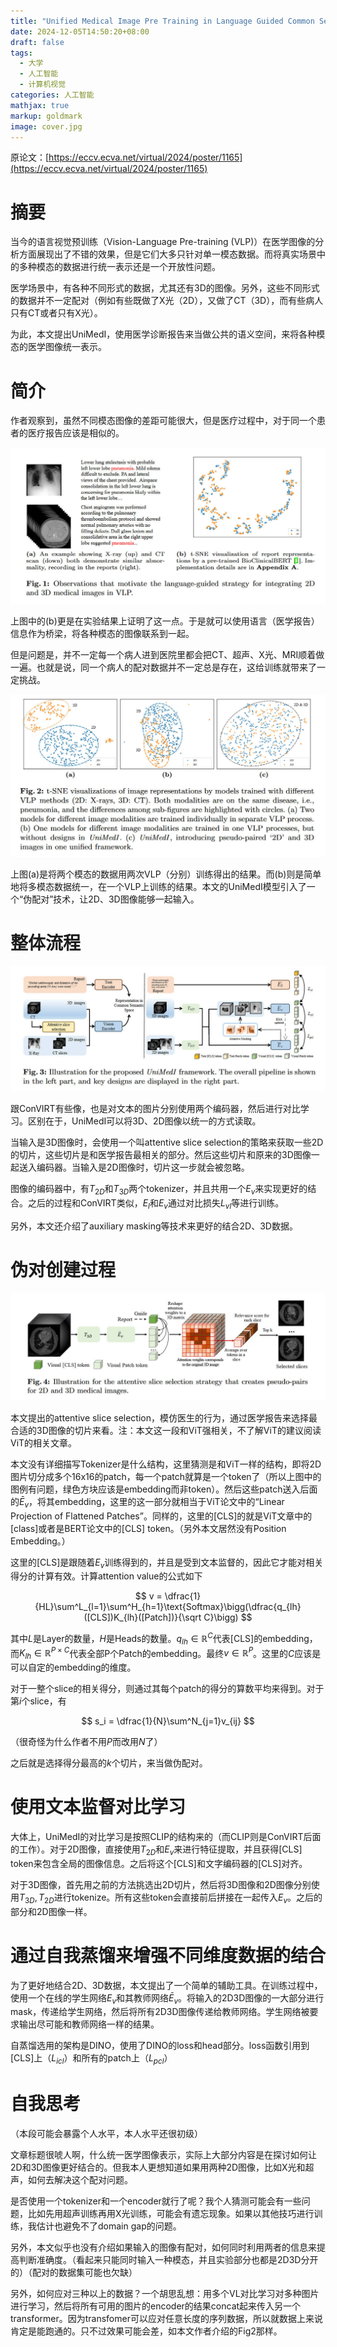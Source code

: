 ```yaml
---
title: "Unified Medical Image Pre Training in Language Guided Common Semantic Space论文速读"
date: 2024-12-05T14:50:20+08:00
draft: false
tags:
  - 大学
  - 人工智能
  - 计算机视觉
categories: 人工智能
mathjax: true
markup: goldmark
image: cover.jpg
---
```


原论文：[https://eccv.ecva.net/virtual/2024/poster/1165](https://eccv.ecva.net/virtual/2024/poster/1165)

# 摘要

当今的语言视觉预训练（Vision-Language Pre-training (VLP)）在医学图像的分析方面展现出了不错的效果，但是它们大多只针对单一模态数据。而将真实场景中的多种模态的数据进行统一表示还是一个开放性问题。

医学场景中，有各种不同形式的数据，尤其还有3D的图像。另外，这些不同形式的数据并不一定配对（例如有些既做了X光（2D），又做了CT（3D），而有些病人只有CT或者只有X光）。

为此，本文提出UniMedI，使用医学诊断报告来当做公共的语义空间，来将各种模态的医学图像统一表示。

# 简介

作者观察到，虽然不同模态图像的差距可能很大，但是医疗过程中，对于同一个患者的医疗报告应该是相似的。

![1.jpg](1.jpg)

上图中的(b)更是在实验结果上证明了这一点。于是就可以使用语言（医学报告）信息作为桥梁，将各种模态的图像联系到一起。

但是问题是，并不一定每一个病人进到医院里都会把CT、超声、X光、MRI顺着做一遍。也就是说，同一个病人的配对数据并不一定总是存在，这给训练就带来了一定挑战。

![2.jpg](2.jpg)

上图(a)是将两个模态的数据用两次VLP（分别）训练得出的结果。而(b)则是简单地将多模态数据统一，在一个VLP上训练的结果。本文的UniMedI模型引入了一个“伪配对”技术，让2D、3D图像能够一起输入。

# 整体流程

![3.jpg](3.jpg)

跟ConVIRT有些像，也是对文本的图片分别使用两个编码器，然后进行对比学习。区别在于，UniMedI可以将3D、2D图像以统一的方式读取。

当输入是3D图像时，会使用一个叫attentive slice selection的策略来获取一些2D的切片，这些切片是和医学报告最相关的部分。然后这些切片和原来的3D图像一起送入编码器。当输入是2D图像时，切片这一步就会被忽略。

图像的编码器中，有$T_{2D}$和$T_{3D}$两个tokenizer，并且共用一个$E_v$来实现更好的结合。之后的过程和ConVIRT类似，$E_l$和$E_v$通过对比损失$L_{vl}$等进行训练。

另外，本文还介绍了auxiliary masking等技术来更好的结合2D、3D数据。

# 伪对创建过程

![4.jpg](4.jpg)

本文提出的attentive slice selection，模仿医生的行为，通过医学报告来选择最合适的3D图像的切片来看。注：本文这一段和ViT强相关，不了解ViT的建议阅读ViT的相关文章。

本文没有详细描写Tokenizer是什么结构，这里猜测是和ViT一样的结构，即将2D图片切分成多个16x16的patch，每一个patch就算是一个token了（所以上图中的图例有问题，绿色方块应该是embedding而非token）。然后这些patch送入后面的$\bar E_v$，将其embedding，这里的这一部分就相当于ViT论文中的“Linear Projection of Flattened Patches”。同样的，这里的\[CLS\]的就是ViT文章中的\[class\]或者是BERT论文中的\[CLS\] token。（另外本文居然没有Position Embedding。）

这里的\[CLS\]是跟随着$E_v$训练得到的，并且是受到文本监督的，因此它才能对相关得分的计算有效。计算attention value的公式如下

$$
v = \dfrac{1}{HL}\sum^L_{l=1}\sum^H_{h=1}\text{Softmax}\bigg(\dfrac{q_{lh}([CLS])K_{lh}([Patch])}{\sqrt C}\bigg)
$$

其中$L$是Layer的数量，$H$是Heads的数量。$q_{lh}\in \mathbb{R}^C$代表\[CLS\]的embedding，而$K_{lh}\in\mathbb R^{P\times C}$代表全部P个Patch的embedding。最终$v\in\mathbb R^P$。这里的$C$应该是可以自定的embedding的维度。

对于一整个slice的相关得分，则通过其每个patch的得分的算数平均来得到。对于第$i$个slice，有

$$
s_i = \dfrac{1}{N}\sum^N_{j=1}v_{ij}
$$

（很奇怪为什么作者不用$P$而改用$N$了）

之后就是选择得分最高的$k$个切片，来当做伪配对。

# 使用文本监督对比学习

大体上，UniMedI的对比学习是按照CLIP的结构来的（而CLIP则是ConVIRT后面的工作）。对于2D图像，直接使用$T_{2D}$和$E_v$来进行特征提取，并且获得\[CLS\] token来包含全局的图像信息。之后将这个\[CLS\]和文字编码器的\[CLS\]对齐。

对于3D图像，首先用之前的方法挑选出2D切片，然后将3D图像和2D图像分别使用$T_{3D}, T_{2D}$进行tokenize。所有这些token会直接前后拼接在一起传入$E_v$。之后的部分和2D图像一样。

# 通过自我蒸馏来增强不同维度数据的结合

为了更好地结合2D、3D数据，本文提出了一个简单的辅助工具。在训练过程中，使用一个在线的学生网络$E_v$和其教师网络$\bar E_v$。将输入的2D3D图像的一大部分进行mask，传递给学生网络，然后将所有2D3D图像传递给教师网络。学生网络被要求输出尽可能和教师网络一样的结果。

自蒸馏选用的架构是DINO，使用了DINO的loss和head部分。loss函数引用到\[CLS\]上（$L_{icl}$）和所有的patch上（$L_{pcl}$）

# 自我思考

（本段可能会暴露个人水平，本人水平还很初级）

文章标题很唬人啊，什么统一医学图像表示，实际上大部分内容是在探讨如何让2D和3D图像更好结合的。但我本人更想知道如果用两种2D图像，比如X光和超声，如何去解决这个配对问题。

是否使用一个tokenizer和一个encoder就行了呢？我个人猜测可能会有一些问题，比如先用超声训练再用X光训练，可能会有遗忘现象。如果以其他技巧进行训练，我估计也避免不了domain gap的问题。

另外，本文似乎也没有介绍如果输入的图像有配对，如何同时利用两者的信息来提高判断准确度。（看起来只能同时输入一种模态，并且实验部分也都是2D3D分开的）（配对的数据集可能也欠缺）

另外，如何应对三种以上的数据？一个胡思乱想：用多个VL对比学习对多种图片进行学习，然后将所有可用的图片的encoder的结果concat起来传入另一个transformer。因为transfomer可以应对任意长度的序列数据，所以就数据上来说肯定是能跑通的。只不过效果可能会差，如本文作者介绍的Fig2那样。

